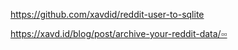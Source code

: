 https://github.com/xavdid/reddit-user-to-sqlite


https://xavd.id/blog/post/archive-your-reddit-data/▫️▫️
